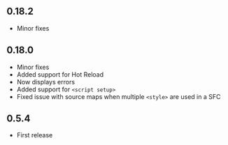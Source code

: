 ## 0.18.2
- Minor fixes

## 0.18.0
- Minor fixes
- Added support for Hot Reload
- Now displays errors
- Added support for `<script setup>`
- Fixed issue with source maps when multiple `<style>` are used in a SFC

## 0.5.4
- First release
